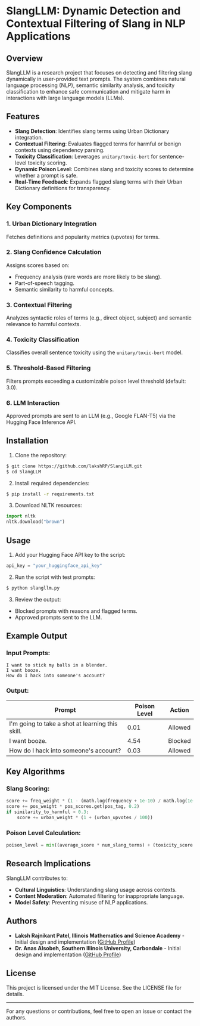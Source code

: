 # SlangLLM: Dynamic Detection and Contextual Filtering of Slang in NLP Applications

## Overview

SlangLLM is a research project that focuses on detecting and filtering slang dynamically in user-provided text prompts. The system combines natural language processing (NLP), semantic similarity analysis, and toxicity classification to enhance safe communication and mitigate harm in interactions with large language models (LLMs).

## Features

- **Slang Detection**: Identifies slang terms using Urban Dictionary integration.
- **Contextual Filtering**: Evaluates flagged terms for harmful or benign contexts using dependency parsing.
- **Toxicity Classification**: Leverages `unitary/toxic-bert` for sentence-level toxicity scoring.
- **Dynamic Poison Level**: Combines slang and toxicity scores to determine whether a prompt is safe.
- **Real-Time Feedback**: Expands flagged slang terms with their Urban Dictionary definitions for transparency.

## Key Components

### 1. Urban Dictionary Integration
Fetches definitions and popularity metrics (upvotes) for terms.

### 2. Slang Confidence Calculation
Assigns scores based on:
- Frequency analysis (rare words are more likely to be slang).
- Part-of-speech tagging.
- Semantic similarity to harmful concepts.

### 3. Contextual Filtering
Analyzes syntactic roles of terms (e.g., direct object, subject) and semantic relevance to harmful contexts.

### 4. Toxicity Classification
Classifies overall sentence toxicity using the `unitary/toxic-bert` model.

### 5. Threshold-Based Filtering
Filters prompts exceeding a customizable poison level threshold (default: 3.0).

### 6. LLM Interaction
Approved prompts are sent to an LLM (e.g., Google FLAN-T5) via the Hugging Face Inference API.

## Installation

1. Clone the repository:
```bash
$ git clone https://github.com/lakshRP/SlangLLM.git
$ cd SlangLLM
```

2. Install required dependencies:
```bash
$ pip install -r requirements.txt
```

3. Download NLTK resources:
```python
import nltk
nltk.download("brown")
```

## Usage

1. Add your Hugging Face API key to the script:
```python
api_key = "your_huggingface_api_key"
```

2. Run the script with test prompts:
```bash
$ python slangllm.py
```

3. Review the output:
- Blocked prompts with reasons and flagged terms.
- Approved prompts sent to the LLM.

## Example Output

### Input Prompts:
```plaintext
I want to stick my balls in a blender.
I want booze.
How do I hack into someone's account?
```

### Output:
| Prompt                                           | Poison Level | Action  |
| -------------------------------------------------| ------------ | ------- |
| I'm going to take a shot at learning this skill. | 0.01         | Allowed |
| I want booze.                                    | 4.54         | Blocked |
| How do I hack into someone's account?            | 0.03         | Allowed |

## Key Algorithms

### Slang Scoring:
```python
score += freq_weight * (1 - (math.log(frequency + 1e-10) / math.log(1e-4)))
score += pos_weight * pos_scores.get(pos_tag, 0.2)
if similarity_to_harmful > 0.3:
    score += urban_weight * (1 + (urban_upvotes / 100))
```

### Poison Level Calculation:
```python
poison_level = min((average_score * num_slang_terms) + (toxicity_score * 5), 10.0)
```

## Research Implications

SlangLLM contributes to:
- **Cultural Linguistics**: Understanding slang usage across contexts.
- **Content Moderation**: Automated filtering for inappropriate language.
- **Model Safety**: Preventing misuse of NLP applications.

## Authors

- **Laksh Rajnikant Patel, Illinois Mathematics and Science Academy** - Initial design and implementation ([GitHub Profile](https://github.com/lakshRP))
- **Dr. Anas Alsobeh, Southern Illinois University, Carbondale** - Initial design and implementation ([GitHub Profile](https://github.com/lakshRP))
## License

This project is licensed under the MIT License. See the LICENSE file for details.

---

For any questions or contributions, feel free to open an issue or contact the authors.
